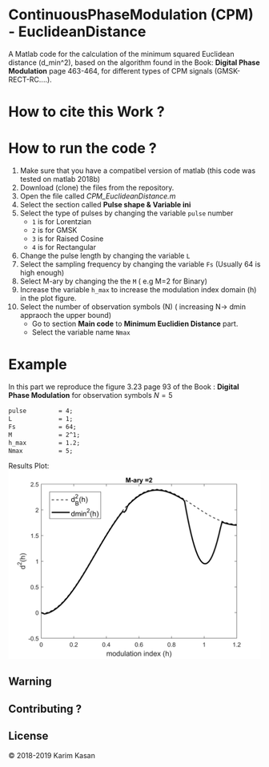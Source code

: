 ﻿# ContinuousPhaseModulation (CPM) - EuclideanDistance

A Matlab code for the calculation of the minimum squared Euclidean distance (d_min^2), based on the algorithm found in the Book: __Digital Phase Modulation__ page 463-464, for different types of CPM signals (GMSK-RECT-RC....).


# How to cite this Work ?



# How to run the code ?
1. Make sure that you have a compatibel version of matlab (this code was tested on matlab 2018b)
2. Download (clone) the files from the repository.
3. Open the file called _CPM_EuclideanDistance.m_
4. Select the section called __Pulse shape & Variable ini__
5. Select the type of pulses by changing the variable `pulse` number
	* `1` is for Lorentzian
	* `2` is for GMSK
	* `3` is for Raised Cosine
	* `4` is for Rectangular
6. Change the pulse length by changing the variable `L`
7. Select the sampling frequency by changing the variable `Fs` (Usually 64 is high enough)
8. Select M-ary by changing the the `M` ( e.g M=2 for Binary)
9. Increase the variable `h_max` to increase the modulation index domain (h) in the plot figure.
10. Select the number of observation symbols (N)  ( increasing N-> dmin appraoch the upper bound)
	* Go to section __Main code__ to __Minimum Euclidien Distance__ part.
	* Select the variable name `Nmax`



# Example

In this part we reproduce the figure 3.23 page 93 of the Book : __Digital Phase Modulation__ for observation symbols $N=5$
````
pulse         = 4;
L             = 1;
Fs            = 64;
M             = 2^1;
h_max         = 1.2;
Nmax          = 5;
````
Results Plot:
![](Figures/EuclideanDistance_Rec_N5.png?raw=true)
## Warning

## Contributing ?


## License
© 2018-2019 Karim Kasan

